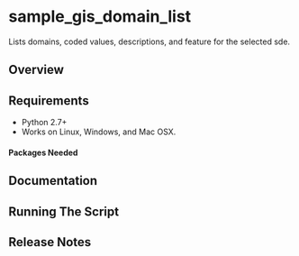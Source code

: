 # sample_gis_domain_list
Lists domains, coded values, descriptions, and feature for the selected sde.

## Overview

## Requirements
* Python 2.7+
* Works on Linux, Windows, and Mac OSX.

#### Packages Needed

## Documentation

## Running The Script

## Release Notes
